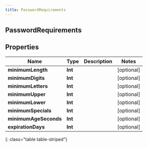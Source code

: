 ```yaml
---
title: PasswordRequirements
---
```

## PasswordRequirements

## Properties

|Name | Type | Description | Notes|
|------------ | ------------- | ------------- | -------------|
| **minimumLength** | **Int** |  | [optional] |
| **minimumDigits** | **Int** |  | [optional] |
| **minimumLetters** | **Int** |  | [optional] |
| **minimumUpper** | **Int** |  | [optional] |
| **minimumLower** | **Int** |  | [optional] |
| **minimumSpecials** | **Int** |  | [optional] |
| **minimumAgeSeconds** | **Int** |  | [optional] |
| **expirationDays** | **Int** |  | [optional] |
{: class="table table-striped"}


